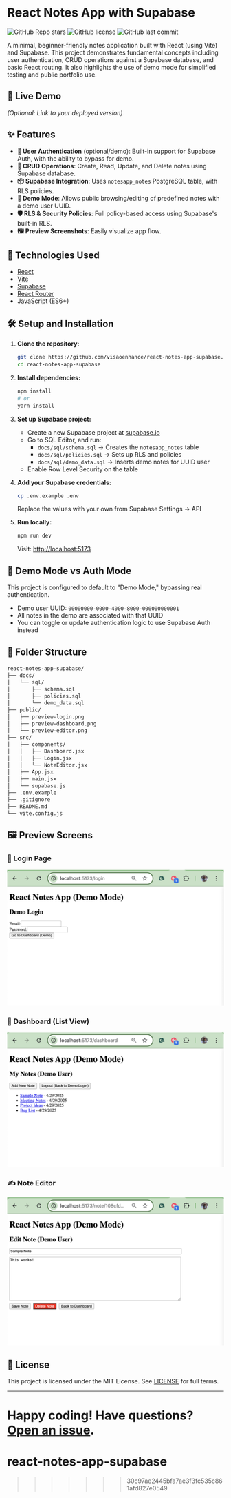 # React Notes App with Supabase
![GitHub Repo stars](https://img.shields.io/github/stars/visaoenhance/react-notes-app-supabase?style=social)
![GitHub license](https://img.shields.io/github/license/visaoenhance/react-notes-app-supabase)
![GitHub last commit](https://img.shields.io/github/last-commit/visaoenhance/react-notes-app-supabase)


A minimal, beginner-friendly notes application built with React (using Vite) and Supabase. This project demonstrates fundamental concepts including user authentication, CRUD operations against a Supabase database, and basic React routing. It also highlights the use of demo mode for simplified testing and public portfolio use.

## 🔗 Live Demo

_(Optional: Link to your deployed version)_

## ✨ Features

- **🔐 User Authentication** (optional/demo): Built-in support for Supabase Auth, with the ability to bypass for demo.
- **📝 CRUD Operations**: Create, Read, Update, and Delete notes using Supabase database.
- **📦 Supabase Integration**: Uses `notesapp_notes` PostgreSQL table, with RLS policies.
- **📂 Demo Mode**: Allows public browsing/editing of predefined notes with a demo user UUID.
- **🛡️ RLS & Security Policies**: Full policy-based access using Supabase's built-in RLS.
- **🖼️ Preview Screenshots**: Easily visualize app flow.

## 🚀 Technologies Used

- [React](https://reactjs.org/)
- [Vite](https://vitejs.dev/)
- [Supabase](https://supabase.io/)
- [React Router](https://reactrouter.com/)
- JavaScript (ES6+)

## 🛠️ Setup and Installation

1. **Clone the repository:**
   ```bash
   git clone https://github.com/visaoenhance/react-notes-app-supabase.git
   cd react-notes-app-supabase
   ```

2. **Install dependencies:**
   ```bash
   npm install
   # or
   yarn install
   ```

3. **Set up Supabase project:**
   - Create a new Supabase project at [supabase.io](https://supabase.io/)
   - Go to SQL Editor, and run:
     - `docs/sql/schema.sql` → Creates the `notesapp_notes` table
     - `docs/sql/policies.sql` → Sets up RLS and policies
     - `docs/sql/demo_data.sql` → Inserts demo notes for UUID user
   - Enable Row Level Security on the table

4. **Add your Supabase credentials:**
   ```bash
   cp .env.example .env
   ```
   Replace the values with your own from Supabase Settings → API

5. **Run locally:**
   ```bash
   npm run dev
   ```
   Visit: [http://localhost:5173](http://localhost:5173)

## 🔐 Demo Mode vs Auth Mode

This project is configured to default to "Demo Mode," bypassing real authentication.

- Demo user UUID: `00000000-0000-4000-8000-000000000001`
- All notes in the demo are associated with that UUID
- You can toggle or update authentication logic to use Supabase Auth instead

## 📁 Folder Structure

```
react-notes-app-supabase/
├── docs/
│   └── sql/
│       ├── schema.sql
│       ├── policies.sql
│       └── demo_data.sql
├── public/
│   ├── preview-login.png
│   ├── preview-dashboard.png
│   └── preview-editor.png
├── src/
│   ├── components/
│   │   ├── Dashboard.jsx
│   │   ├── Login.jsx
│   │   └── NoteEditor.jsx
│   ├── App.jsx
│   ├── main.jsx
│   └── supabase.js
├── .env.example
├── .gitignore
├── README.md
└── vite.config.js
```

## 🖼️ Preview Screens

### 🔐 Login Page
![Login](public/preview-login.png)

### 🧾 Dashboard (List View)
![Dashboard](public/preview-dashboard.png)

### ✍️ Note Editor
![Note Editor](public/preview-editor.png)

## 📄 License

This project is licensed under the MIT License. See [LICENSE](LICENSE) for full terms.

---

Happy coding! Have questions? [Open an issue](https://github.com/visaoenhance/react-notes-app-supabase/issues).
=======
# react-notes-app-supabase
>>>>>>> 30c97ae2445bfa7ae3f3fc535c861afd827e0549
